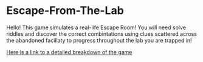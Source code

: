 # Escape-From-The-Lab

Hello!
This game simulates a real-life Escape Room!
You will need solve riddles and discover the correct combintations using clues scattered across the abandoned facillaty to progress throughout the lab you are trapped in!

[Here is a link to a detailed breakdown of the game](https://github.com/gamedev-srg/Escape-From-The-Lab/blob/main/formal-elements.md)

